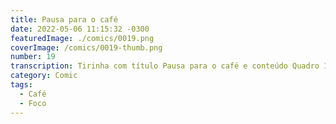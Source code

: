 ```yaml
---
title: Pausa para o café
date: 2022-05-06 11:15:32 -0300
featuredImage: ./comics/0019.png
coverImage: /comics/0019-thumb.png
number: 19
transcription: Tirinha com título Pausa para o café e conteúdo Quadro 1. Afonso e Msone conversando na cafeteria Afonso fala "Preciso falar com você sobre o projeto...". Quadro 2. Msone fala "Estou na pausa do café logo depois volto para a mesa e conversamos". Quadro 3. Afonso fala "Se você respondesse minhas mensagens de lá, não estava te procurando aqui".
category: Comic
tags:
  - Café
  - Foco
---
```


